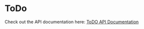 # ToDo
Check out the API documentation here: [ToDO API Documentation](https://documenter.getpostman.com/view/47987371/2sB3HnKfMt)
